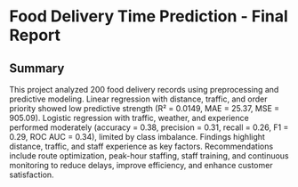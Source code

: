 # Food Delivery Time Prediction - Final Report

## Summary

This project analyzed 200 food delivery records using preprocessing and predictive modeling. Linear regression with distance, traffic, and order priority showed low predictive strength (R² = 0.0149, MAE = 25.37, MSE = 905.09). Logistic regression with traffic, weather, and experience performed moderately (accuracy = 0.38, precision = 0.31, recall = 0.26, F1 = 0.29, ROC AUC = 0.34), limited by class imbalance. Findings highlight distance, traffic, and staff experience as key factors. Recommendations include route optimization, peak-hour staffing, staff training, and continuous monitoring to reduce delays, improve efficiency, and enhance customer satisfaction.

